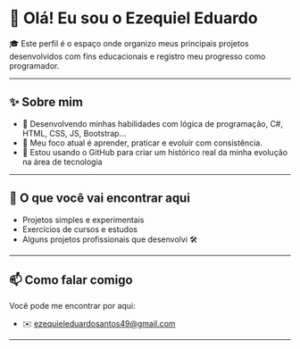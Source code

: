 # 👋 Olá! Eu sou o Ezequiel Eduardo

🎓 Este perfil é o espaço onde organizo meus principais projetos desenvolvidos com fins educacionais e registro meu progresso como programador.

---

## ✨ Sobre mim

- 📘 Desenvolvendo minhas habilidades com lógica de programação, C#, HTML, CSS, JS, Bootstrap...
- 🎯 Meu foco atual é aprender, praticar e evoluir com consistência.
- 📂 Estou usando o GitHub para criar um histórico real da minha evolução na área de tecnologia

---

## 📌 O que você vai encontrar aqui

- Projetos simples e experimentais
- Exercícios de cursos e estudos
- Alguns projetos profissionais que desenvolvi 🛠️

---

## 📫 Como falar comigo

Você pode me encontrar por aqui:
- ✉️ ezequieleduardosantos49@gmail.com

---
